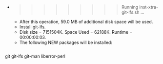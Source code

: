 * >>>>>>>>> Running inst-xtra-git-lfs.sh ...
  * After this operation, 59.0 MB of additional disk space will be used.
  * Install git-lfs.
  * Disk size = 7151504K. Space Used = 62188K. Runtime = 00:00:00:03.
  * The following NEW packages will be installed:
  ```bash
git git-lfs git-man liberror-perl
  ```
